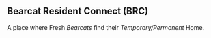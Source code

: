 ## Bearcat Resident Connect (BRC)
A place where Fresh *Bearcats* find their *Temporary/Permanent* Home.